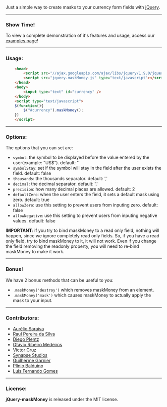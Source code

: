 Just a simple way to create masks to your currency form fields with [jQuery](http://jquery.com/).

***
### Show Time!

To view a complete demonstration of it's features and usage, access our [examples page](http://plentz.github.com/jquery-maskmoney)!

***
### Usage:
```html
	<head>
		<script src="//ajax.googleapis.com/ajax/libs/jquery/1.9.0/jquery.min.js" type="text/javascript"></script>
		<script src="jquery.maskMoney.js" type="text/javascript"></script>
	</head>
	<body>
		<input type="text" id="currency" />
	</body>
	<script type="text/javascript">
	$(function(){
		$("#currency").maskMoney();
	})
	</script>
```

***
### Options:

The options that you can set are:

 * ```symbol```: the symbol to be displayed before the value entered by the user(example: "US$"). default: ''
 * ```symbolStay```: set if the symbol will stay in the field after the user exists the field. default: false
 * ```thousands```: the thousands separator. default: ','
 * ```decimal```: the decimal separator. default: '.'
 * ```precision```: how many decimal places are allowed. default: 2
 * ```defaultZero```: when the user enters the field, it sets a default mask using zero. default: true
 * ```allowZero```: use this setting to prevent users from inputing zero. default: false
 * ```allowNegative```: use this setting to prevent users from inputing negative values. default: false
 
__IMPORTANT__: if you try to bind maskMoney to a read only field, nothing will happen, since we ignore completely read only fields. So, if you have a read only field, try to bind maskMoney to it, it will not work. Even if you change the field removing the readonly property, you will need to re-bind maskMoney to make it work.

***
### Bonus!

We have 2 bonus methods that can be useful to you:

 * ```.maskMoney('destroy')``` which removes maskMoney from an element.
 * ```.maskMoney('mask')``` which causes maskMoney to actually apply the mask to your input.

***
### Contributors:

 * [Aurélio Saraiva](mailto:aureliosaraiva@gmail.com)
 * [Raul Pereira da Silva](http://raulpereira.com)
 * [Diego Plentz](http://plentz.org)
 * [Otávio Ribeiro Medeiros](http://github.com/otaviomedeiros)
 * [Víctor Cruz](http://github.com/xtream)
 * [Synapse Studios](http://github.com/synapsestudios)
 * [Guilherme Garnier](http://blog.guilhermegarnier.com/)
 * [Plínio Balduino](http://github.com/pbalduino)
 * [Luis Fernando Gomes](https://github.com/luiscoms)

***
### License:

__jQuery-maskMoney__ is released under the MIT license.